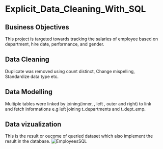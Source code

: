 # Explicit_Data_Cleaning_With_SQL

## Business Objectives
This project is targeted towards tracking the salaries of employee based on department, hire date, performance, and gender.
## Data Cleaning
Duplicate was removed using count distinct, Change mispelling, Standardize data type etc.

## Data Modelling
Multiple tables were linked by joining(inner, , left , outer and right) to link and fetch informations e.g left joining
t_departments and t_dept_emp.

## Data vizualization
This is the result or oucome of queried dataset which also implement the result in the database.
![EmployeesSQL](https://github.com/mayowa-hub/Explicit_Data_Cleaning_With_SQL/assets/129955412/14098659-c917-4ac2-bd11-2311803a28bc)







